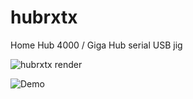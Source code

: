 # hubrxtx
Home Hub 4000 / Giga Hub serial USB jig

![hubrxtx render](https://github.com/user-attachments/assets/fc04fefb-1c8a-4c05-ba8b-d172a93cc952)

![Demo](https://github.com/user-attachments/assets/40ad535f-89cf-491e-9bc3-5f3d989d6755)
